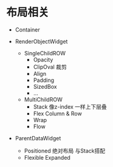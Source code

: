 # 布局相关

- Container

- RenderObjectWidget
  - SingleChildROW 
    - Opacity
    - ClipOval 裁剪
    - Align
    - Padding
    - SizedBox
    - ...
  - MultiChildROW
    - Stack 像z-index 一样上下层叠
    - Flex Column & Row
    - Wrap
    - Flow

- ParentDataWidget
  - Positioned 绝对布局 与Stack搭配
  - Flexible Expanded 

